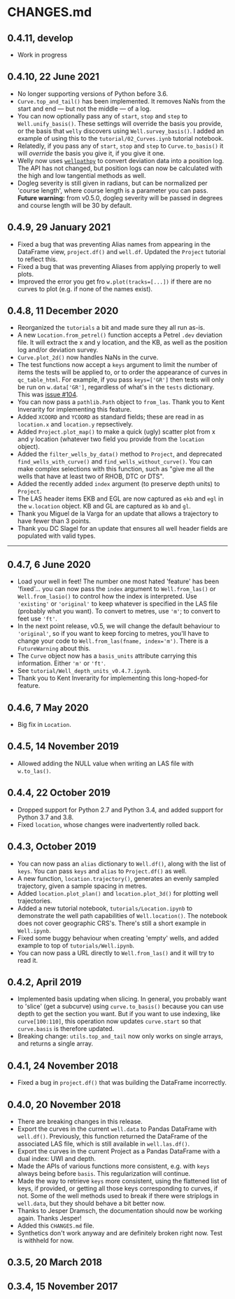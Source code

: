 # CHANGES.md

## 0.4.11, develop

- Work in progress


## 0.4.10, 22 June 2021

- No longer supporting versions of Python before 3.6.
- `Curve.top_and_tail()` has been implemented. It removes NaNs from the start and end — but not the middle — of a log.
- You can now optionally pass any of `start`, `stop` and `step` to `Well.unify_basis()`. These settings will override the basis you provide, or the basis that `welly` discovers using `Well.survey_basis()`. I added an example of using this to the `tutorial/02_Curves.iynb` tutorial notebook.
- Relatedly, if you pass any of `start`, `stop` and `step` to `Curve.to_basis()` it will _override_ the basis you give it, if you give it one.
- Welly now uses [`wellpathpy`](https://github.com/Zabamund/wellpathpy) to convert deviation data into a position log. The API has not changed, but position logs can now be calculated with the high and low tangential methods as well.
- Dogleg severity is still given in radians, but can be normalized per 'course length', where course length is a parameter you can pass. **Future warning:** from v0.5.0, dogleg severity will be passed in degrees and course length will be 30 by default. 


## 0.4.9, 29 January 2021

- Fixed a bug that was preventing Alias names from appearing in the DataFrame view, `project.df()` and `well.df`. Updated the `Project` tutorial to reflect this.
- Fixed a bug that was preventing Aliases from applying properly to well plots.
- Improved the error you get fro `w.plot(tracks=[...])` if there are no curves to plot (e.g. if none of the names exist).


## 0.4.8, 11 December 2020

- Reorganized the `tutorials` a bit and made sure they all run as-is.
- A new `Location.from_petrel()` function accepts a Petrel `.dev` deviation file. It will extract the x and y location, and the KB, as well as the position log and/or deviation survey.
- `Curve.plot_2d()` now handles NaNs in the curve.
- The test functions now accept a `keys` argument to limit the number of items the tests will be applied to, or to order the appearance of curves in `qc_table_html`. For example, if you pass `keys=['GR']` then tests will only be run on `w.data['GR']`, regardless of what's in the `tests` dictionary. This was [issue #104](https://github.com/agile-geoscience/welly/issues/104).
- You can now pass a `pathlib.Path` object to `from_las`. Thank you to Kent Inverarity for implementing this feature.
- Added `XCOORD` and `YCOORD` as standard fields; these are read in as `location.x` and `location.y` repsectively.
- Added `Project.plot_map()` to make a quick (ugly) scatter plot from x and y location (whatever two field you provide from the `location` object).
- Added the `filter_wells_by_data()` method to `Project`, and deprecated `find_wells_with_curve()` and `find_wells_without_curve()`. You can make complex selections with this function, such as "give me all the wells that have at least two of RHOB, DTC or DTS".
- Added the recently added `index` argument (to preserve depth units) to `Project`.
- The LAS header items EKB and EGL are now captured as `ekb` and `egl` in the `w.location` object. KB and GL are captured as `kb` and `gl`.
- Thank you Miguel de la Varga for an update that allows a trajectory to have fewer than 3 points.
- Thank you DC Slagel for an update that ensures all well header fields are populated with valid types.

---

## 0.4.7, 6 June 2020
- Load your well in feet! The number one most hated 'feature' has been 'fixed'... you can now pass the `index` argument to `Well.from_las()` or `Well.from_lasio()` to control how the index is interpreted. Use `'existing'` or `'original'` to keep whatever is specified in the LAS file (probably what you want).  To convert to metres, use `'m'`; to convert to feet use `'ft'`.
- In the next point release, v0.5, we will change the default behaviour to `'original'`, so if you want to keep forcing to metres, you'll have to change your code to `Well.from_las(fname, index='m')`. There is a `FutureWarning` about this.
- The `Curve` object now has a `basis_units` attribute carrying this information. Either `'m'` or `'ft'`.
- See `tutorial/Well_depth_units_v0.4.7.ipynb`.
- Thank you to Kent Inverarity for implementing this long-hoped-for feature.

## 0.4.6, 7 May 2020
- Big fix in `Location`.

## 0.4.5, 14 November 2019
- Allowed adding the NULL value when writing an LAS file with `w.to_las()`.

## 0.4.4, 22 October 2019
- Dropped support for Python 2.7 and Python 3.4, and added support for Python 3.7 and 3.8.
- Fixed `location`, whose changes were inadvertently rolled back.

## 0.4.3, October 2019
- You can now pass an `alias` dictionary to `Well.df()`, along with the list of `keys`. You can pass `keys` and `alias` to `Project.df()` as well.
- A new function, `location.trajectory()`, generates an evenly sampled trajectory, given a sample spacing in metres.
- Added `location.plot_plan()` and `location.plot_3d()` for plotting well trajectories.
- Added a new tutorial notebook, `tutorials/Location.ipynb` to demonstrate the well path capabilities of `Well.location()`. The notebook does not cover geographic CRS's. There's still a short example in `Well.ipynb`.
- Fixed some buggy behaviour when creating 'empty' wells, and added example to top of `tutorials/Well.ipynb`.
- You can now pass a URL directly to `Well.from_las()` and it will try to read it.

## 0.4.2, April 2019
- Implemented basis updating when slicing. In general, you probably want to 'slice' (get a subcurve) using `curve.to_basis()` because you can use depth to get the section you want. But if you want to use indexing, like `curve[100:110]`, this operation now updates `curve.start` so that `curve.basis` is therefore updated.
- Breaking change: `utils.top_and_tail` now only works on single arrays, and returns a single array.

## 0.4.1, 24 November 2018
- Fixed a bug in `project.df()` that was building the DataFrame incorrectly.

## 0.4.0, 20 November 2018
- There are breaking changes in this release.
- Export the curves in the current `well.data` to Pandas DataFrame with `well.df()`. Previously, this function returned the DataFrame of the associated LAS file, which is still available in `well.las.df()`.
- Export the curves in the current Project as a Pandas DataFrame with a dual index: UWI and depth.
- Made the APIs of various functions more consistent, e.g. with `keys` always being before `basis`. This regularization will continue.
- Made the way to retrieve `keys` more consistent, using the flattened list of keys, if provided, or getting all those keys corresponding to curves, if not. Some of the well methods used to break if there were striplogs in `well.data`, but they should behave a bit better now.
- Thanks to Jesper Dramsch, the documentation should now be working again. Thanks Jesper!
- Added this `CHANGES.md` file.
- Synthetics don't work anyway and are definitely broken right now. Test is withheld for now.

## 0.3.5, 20 March 2018

## 0.3.4, 15 November 2017
